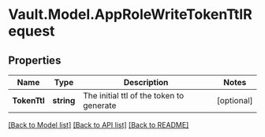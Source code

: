 # Vault.Model.AppRoleWriteTokenTtlRequest

## Properties

Name | Type | Description | Notes
------------ | ------------- | ------------- | -------------
**TokenTtl** | **string** | The initial ttl of the token to generate | [optional] 

[[Back to Model list]](../README.md#documentation-for-models) [[Back to API list]](../README.md#documentation-for-api-endpoints) [[Back to README]](../README.md)

